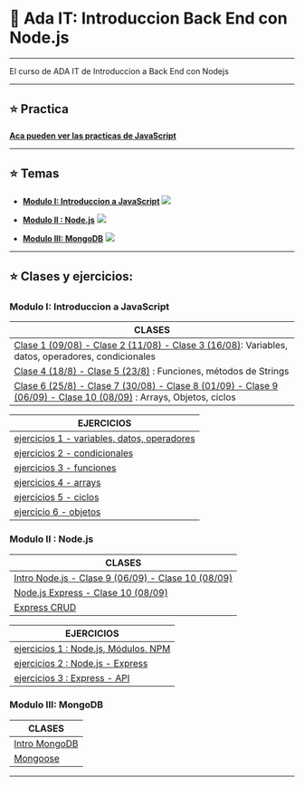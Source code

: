 # :book: Ada IT: Introduccion Back End con Node.js

---

El curso de ADA IT de Introduccion a Back End con Nodejs

---

## :star: Practica

[**Aca pueden ver las practicas de JavaScript**](https://eugenia1984.github.io/ada-introduccion-back-node)

---

## :star:  Temas

- [**Modulo I: Introduccion a JavaScript**](https://github.com/eugenia1984/ada-introduccion-back-node/tree/main/modulo1) <img src="https://img.icons8.com/fluency/24/000000/javascript.png"/>

- [**Modulo II : Node.js**](https://github.com/eugenia1984/ada-introduccion-back-node/tree/main/modulo2) <img src="https://img.icons8.com/color/24/000000/nodejs.png"/>

- [**Modulo III: MongoDB**](https://github.com/eugenia1984/ada-introduccion-back-node/tree/main/modulo3) <img src="https://img.icons8.com/color/24/000000/mongodb.png"/>


---

## :star:  Clases y ejercicios:

### Modulo I: Introduccion a JavaScript

| CLASES |
| ------ |
| [Clase 1 (09/08) - Clase 2 (11/08) - Clase 3 (16/08)](https://github.com/eugenia1984/ada-introduccion-back-node/tree/main/modulo1/variables-datos-operadores-condicionales):  Variables, datos, operadores, condicionales |
| [Clase 4 (18/8) - Clase 5 (23/8)](https://github.com/eugenia1984/ada-introduccion-back-node/tree/main/modulo1/funciones) : Funciones, métodos de Strings |
| [Clase 6 (25/8) - Clase 7 (30/08) - Clase 8 (01/09) - Clase 9 (06/09) - Clase 10 (08/09)](https://github.com/eugenia1984/ada-introduccion-back-node/tree/main/modulo1/arrays-objetos-ciclos) : Arrays, Objetos, ciclos |


| EJERCICIOS |
| ---------- |
| [ejercicios 1 - variables, datos, operadores](https://github.com/eugenia1984/ada-introduccion-back-node/tree/main/modulo1/ejercicios1) |
| [ejercicios 2 - condicionales](https://github.com/eugenia1984/ada-introduccion-back-node/tree/main/modulo1/ejercicios2) |
| [ejercicios 3 - funciones](https://github.com/eugenia1984/ada-introduccion-back-node/tree/main/modulo1/ejercicios3) |
| [ejercicios 4 - arrays](https://github.com/eugenia1984/ada-introduccion-back-node/tree/main/modulo1/ejercicios4) |
| [ejercicios 5 - ciclos](https://github.com/eugenia1984/ada-introduccion-back-node/tree/main/modulo1/ejercicios5) |
| [ejercicio 6 - objetos](https://github.com/eugenia1984/ada-introduccion-back-node/tree/main/modulo1/ejercicio6) |


###  Modulo II : Node.js

| CLASES |
| ------ |
| [Intro Node.js - Clase 9 (06/09) - Clase 10 (08/09)](https://github.com/eugenia1984/ada-introduccion-back-node/tree/main/modulo2/intro-nodejs) |
| [Node.js Express - Clase 10 (08/09)](https://github.com/eugenia1984/ada-introduccion-back-node/tree/main/modulo2/nodejs-express) |
| [Express CRUD](https://github.com/eugenia1984/ada-introduccion-back-node/tree/main/modulo2/express-crud) |

| EJERCICIOS |
| ---------- |
| [ejercicios 1 : Node.js, Módulos, NPM](https://github.com/eugenia1984/ada-introduccion-back-node/tree/main/modulo2/ejercicios1) |
| [ejercicios 2 : Node.js - Express](https://github.com/eugenia1984/ada-introduccion-back-node/tree/main/modulo2/ejercicios2) |
| [ejercicios 3 : Express - API](https://github.com/eugenia1984/ada-introduccion-back-node/tree/main/modulo2/ejercicios3) |



###  Modulo III: MongoDB

| CLASES |
| ------ |
| [Intro MongoDB](https://github.com/eugenia1984/ada-introduccion-back-node/tree/main/modulo3/intro-mongodb) |
| [Mongoose](https://github.com/eugenia1984/ada-introduccion-back-node/tree/main/modulo3/mongoose) |

---
